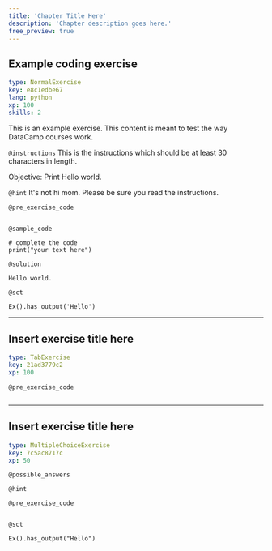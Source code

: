 ```yaml
---
title: 'Chapter Title Here'
description: 'Chapter description goes here.'
free_preview: true
---
```


## Example coding exercise

```yaml
type: NormalExercise
key: e8c1edbe67
lang: python
xp: 100
skills: 2
```

This is an example exercise. This content is meant to test the way DataCamp courses work.

`@instructions`
This is the instructions which should be at least 30 characters in length.

Objective:
Print Hello world.

`@hint`
It's not hi mom. Please be sure you read the instructions.

`@pre_exercise_code`
```{python}

```

`@sample_code`
```{python}
# complete the code
print("your text here")
```

`@solution`
```{python}
Hello world.
```

`@sct`
```{python}
Ex().has_output('Hello')
```

---

## Insert exercise title here

```yaml
type: TabExercise
key: 21ad3779c2
xp: 100
```



`@pre_exercise_code`
```{python}

```

---

## Insert exercise title here

```yaml
type: MultipleChoiceExercise
key: 7c5ac8717c
xp: 50
```



`@possible_answers`


`@hint`


`@pre_exercise_code`
```{python}

```

`@sct`
```{python}
Ex().has_output("Hello")
```
